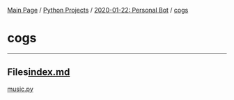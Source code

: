 [Main Page](/) / [Python Projects](/python) / [2020-01-22: Personal Bot](2020-01-22_Personal_Bot) / [cogs](cogs)

# cogs

-----

## Files[index.md](index.md)

[music.py](music.py)